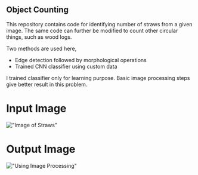 ## Object Counting
This repository contains code for identifying number of straws from a given image. The same code can further be modified to count other circular things, such as wood logs.

Two methods are used here,
* Edge detection followed by morphological operations
* Trained CNN classifier using custom data

I trained classifier only for learning purpose. Basic image processing steps give better result in this problem.

# Input Image
!["Image of Straws"](https://raw.githubusercontent.com/bansii1/ObjectCounting/master/strawImage.jpg&s=200)

# Output Image
!["Using Image Processing"](https://raw.githubusercontent.com/bansii1/ObjectCounting/master/usingImageProcessing.jpg&s=200)

